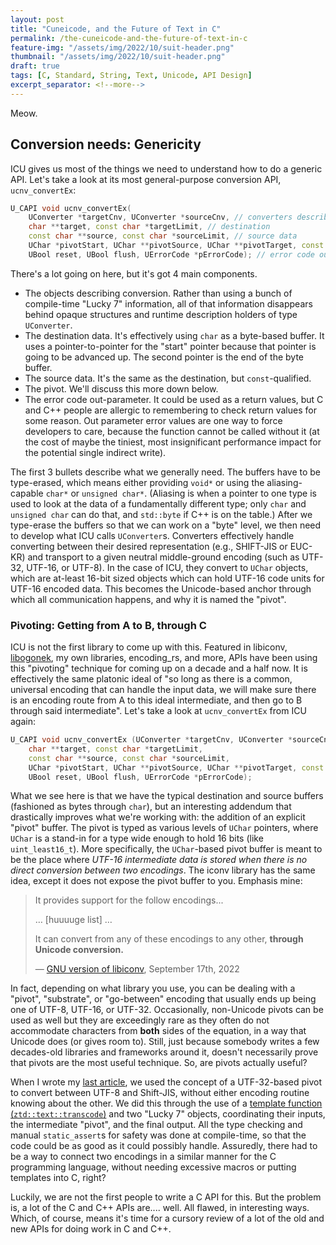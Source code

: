 ```yaml
---
layout: post
title: "Cuneicode, and the Future of Text in C"
permalink: /the-cuneicode-and-the-future-of-text-in-c
feature-img: "/assets/img/2022/10/suit-header.png"
thumbnail: "/assets/img/2022/10/suit-header.png"
draft: true
tags: [C, Standard, String, Text, Unicode, API Design]
excerpt_separator: <!--more-->
---
```


Meow. <!--more-->


## Conversion needs: Genericity

ICU gives us most of the things we need to understand how to do a generic API. Let's take a look at its most general-purpose conversion API, `ucnv_convertEx`:

```cpp
U_CAPI void ucnv_convertEx(
	UConverter *targetCnv, UConverter *sourceCnv, // converters describing the encodings
	char **target, const char *targetLimit, // destination
	const char **source, const char *sourceLimit, // source data
	UChar *pivotStart, UChar **pivotSource, UChar **pivotTarget, const UChar *pivotLimit, // pivot
	UBool reset, UBool flush, UErrorCode *pErrorCode); // error code out-parameter
```

There's a lot going on here, but it's got 4 main components.

- The objects describing conversion. Rather than using a bunch of compile-time "Lucky 7" information, all of that information disappears behind opaque structures and runtime description holders of type `UConverter`.
- The destination data. It's effectively using `char` as a byte-based buffer. It uses a pointer-to-pointer for the "start" pointer because that pointer is going to be advanced up. The second pointer is the end of the byte buffer.
- The source data. It's the same as the destination, but `const`-qualified.
- The pivot. We'll discuss this more down below.
- The error code out-parameter. It could be used as a return values, but C and C++ people are allergic to remembering to check return values for some reason. Out parameter error values are one way to force developers to care, because the function cannot be called without it (at the cost of maybe the tiniest, most insignificant performance impact for the potential single indirect write).

The first 3 bullets describe what we generally need. The buffers have to be type-erased, which means either providing `void*` or using the aliasing-capable `char*` or `unsigned char*`. (Aliasing is when a pointer to one type is used to look at the data of a fundamentally different type; only `char` and `unsigned char` can do that, and `std::byte` if C++ is on the table.) After we type-erase the buffers so that we can work on a "byte" level, we then need to develop what ICU calls `UConverter`s. Converters effectively handle converting between their desired representation (e.g., SHIFT-JIS or EUC-KR) and transport to a given neutral middle-ground encoding (such as UTF-32, UTF-16, or UTF-8). In the case of ICU, they convert to `UChar` objects, which are at-least 16-bit sized objects which can hold UTF-16 code units for UTF-16 encoded data. This becomes the Unicode-based anchor through which all communication happens, and why it is named the "pivot".


### Pivoting: Getting from A to B, through C

ICU is not the first library to come up with this. Featured in libiconv, [libogonek](https://github.com/libogonek/ogonek), my own libraries, encoding_rs, and more, APIs have been using this "pivoting" technique for coming up on a decade and a half now. It is effectively the same platonic ideal of "so long as there is a common, universal encoding that can handle the input data, we will make sure there is an encoding route from A to this ideal intermediate, and then go to B through said intermediate". Let's take a look at `ucnv_convertEx` from ICU again:

```cpp
U_CAPI void ucnv_convertEx (UConverter *targetCnv, UConverter *sourceCnv,
	char **target, const char *targetLimit,
	const char **source, const char *sourceLimit,
	UChar *pivotStart, UChar **pivotSource, UChar **pivotTarget, const UChar *pivotLimit, // ❗❗ Here ❗❗, the pivot
	UBool reset, UBool flush, UErrorCode *pErrorCode);
```

What we see here is that we have the typical destination and source buffers (fashioned as bytes through `char`), but an interesting addendum that drastically improves what we're working with: the addition of an explicit "pivot" buffer. The pivot is typed as various levels of `UChar` pointers, where `UChar` is a stand-in for a type wide enough to hold 16 bits (like `uint_least16_t`). More specifically, the `UChar`-based pivot buffer is meant to be the place where *UTF-16 intermediate data is stored when there is no direct conversion between two encodings*. The iconv library has the same idea, except it does not expose the pivot buffer to you. Emphasis mine:

> It provides support for the follow encodings...
>
> … [huuuuge list] …
>
> It can convert from any of these encodings to any other, **through Unicode conversion.**
>
> — [GNU version of libiconv](https://www.gnu.org/software/libiconv/), September 17th, 2022

In fact, depending on what library you use, you can be dealing with a "pivot", "substrate", or "go-between" encoding that usually ends up being one of UTF-8, UTF-16, or UTF-32. Occasionally, non-Unicode pivots can be used as well but they are exceedingly rare as they often do not accommodate characters from **both** sides of the equation, in a way that Unicode does (or gives room to). Still, just because somebody writes a few decades-old libraries and frameworks around it, doesn't necessarily prove that pivots are the most useful technique. So, are pivots actually useful?

When I wrote my [last article](/any-encoding-ever-ztd-text-unicode-cpp#the-result), we used the concept of a UTF-32-based pivot to convert between UTF-8 and Shift-JIS, without either encoding routine knowing about the other. We did this through the use of a [template function (`ztd::text::transcode`)](https://ztdtext.readthedocs.io/en/latest/api/conversions/transcode.html) and two "Lucky 7" objects, coordinating their inputs, the intermediate "pivot", and the final output. All the type checking and manual `static_assert`s for safety was done at compile-time, so that the code could be as good as it could possibly handle. Assuredly, there had to be a way to connect two encodings in a similar manner for the C programming language, without needing excessive macros or putting templates into C, right?

Luckily, we are not the first people to write a C API for this. But the problem is, a lot of the C and C++ APIs are.... well. All flawed, in interesting ways. Which, of course, means it's time for a cursory review of a lot of the old and new APIs for doing work in C and C++.
